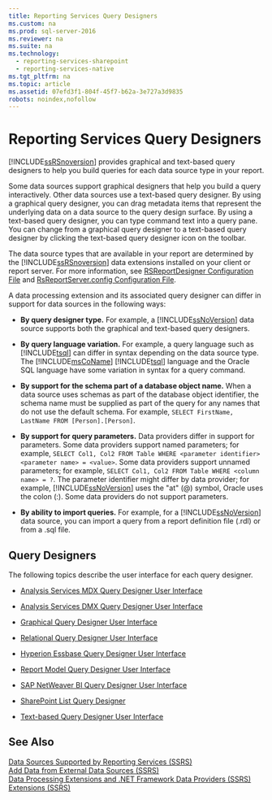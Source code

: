 ```yaml
---
title: Reporting Services Query Designers
ms.custom: na
ms.prod: sql-server-2016
ms.reviewer: na
ms.suite: na
ms.technology: 
  - reporting-services-sharepoint
  - reporting-services-native
ms.tgt_pltfrm: na
ms.topic: article
ms.assetid: 07efd3f1-804f-45f7-b62a-3e727a3d9835
robots: noindex,nofollow
---
```

# Reporting Services Query Designers
  [!INCLUDE[ssRSnoversion](../../Token/Other/ssRSnoversion_md.md)] provides graphical and text\-based query designers to help you build queries for each data source type in your report.  
  
 Some data sources support graphical designers that help you build a query interactively. Other data sources use a text\-based query designer. By using a graphical query designer, you can drag metadata items that represent the underlying data on a data source to the query design surface. By using a text\-based query designer, you can type command text into a query pane. You can change from a graphical query designer to a text\-based query designer by clicking the text\-based query designer icon on the toolbar.  
  
 The data source types that are available in your report are determined by the [!INCLUDE[ssRSnoversion](../../Token/Other/ssRSnoversion_md.md)] data extensions installed on your client or report server. For more information, see [RSReportDesigner Configuration File](../../Topics/TopicNameNotContainA/RSReportDesigner-Configuration-File.md) and [RsReportServer.config Configuration File](../../Topics/TopicNameNotContainA/RsReportServer.config-Configuration-File.md).  
  
 A data processing extension and its associated query designer can differ in support for data sources in the following ways:  
  
-   **By query designer type.** For example, a [!INCLUDE[ssNoVersion](../../Token/Other/ssNoVersion_md.md)] data source supports both the graphical and text\-based query designers.  
  
-   **By query language variation.** For example, a query language such as [!INCLUDE[tsql](../../Token/Other/tsql_md.md)] can differ in syntax depending on the data source type. The [!INCLUDE[msCoName](../../Token/Other/msCoName_md.md)] [!INCLUDE[tsql](../../Token/Other/tsql_md.md)] language and the Oracle SQL language have some variation in syntax for a query command.  
  
-   **By support for the schema part of a database object name.** When a data source uses schemas as part of the database object identifier, the schema name must be supplied as part of the query for any names that do not use the default schema. For example, `SELECT FirstName, LastName FROM [Person].[Person]`.  
  
-   **By support for query parameters.** Data providers differ in support for parameters. Some data providers support named parameters; for example, `SELECT Col1, Col2 FROM Table WHERE <parameter identifier><parameter name> = <value>`. Some data providers support unnamed parameters; for example, `SELECT Col1, Col2 FROM Table WHERE <column name> = ?`. The parameter identifier might differ by data provider; for example, [!INCLUDE[ssNoVersion](../../Token/Other/ssNoVersion_md.md)] uses the "at" \(@\) symbol, Oracle uses the colon \(:\). Some data providers do not support parameters.  
  
-   **By ability to import queries.** For example, for a [!INCLUDE[ssNoVersion](../../Token/Other/ssNoVersion_md.md)] data source, you can import a query from a report definition file \(.rdl\) or from a .sql file.  
  
## Query Designers  
 The following topics describe the user interface for each query designer.  
  
-   [Analysis Services MDX Query Designer User Interface](../../Topics/TopicNameNotContainA/Analysis-Services-MDX-Query-Designer-User-Interface.md)  
  
-   [Analysis Services DMX Query Designer User Interface](../../Topics/TopicNameNotContainA/Analysis-Services-DMX-Query-Designer-User-Interface.md)  
  
-   [Graphical Query Designer User Interface](../../Topics/TopicNameNotContainA/Graphical-Query-Designer-User-Interface.md)  
  
-   [Relational Query Designer User Interface](../../Topics/TopicNameNotContainA/Relational-Query-Designer-User-Interface.md)  
  
-   [Hyperion Essbase Query Designer User Interface](../../Topics/TopicNameNotContainA/Hyperion-Essbase-Query-Designer-User-Interface.md)  
  
-   [Report Model Query Designer User Interface](../../Topics/TopicNameNotContainA/Report-Model-Query-Designer-User-Interface.md)  
  
-   [SAP NetWeaver BI Query Designer User Interface](../../Topics/TopicNameNotContainA/SAP-NetWeaver-BI-Query-Designer-User-Interface.md)  
  
-   [SharePoint List Query Designer](../../Topics/TopicNameNotContainA/SharePoint-List-Query-Designer.md)  
  
-   [Text-based Query Designer User Interface](../../Topics/TopicNameNotContainA/Text-based-Query-Designer-User-Interface.md)  
  
## See Also  
 [Data Sources Supported by Reporting Services &#40;SSRS&#41;](../../Topics/TopicNameNotContainA/Data-Sources-Supported-by-Reporting-Services--SSRS-.md)   
 [Add Data from External Data Sources &#40;SSRS&#41;](../../Topics/TopicNameNotContainA/Add-Data-from-External-Data-Sources--SSRS-.md)   
 [Data Processing Extensions and .NET Framework Data Providers &#40;SSRS&#41;](../../Topics/TopicNameNotContainA/Data-Processing-Extensions-and-.NET-Framework-Data-Providers--SSRS-.md)   
 [Extensions &#40;SSRS&#41;](../../Topics/TopicNameNotContainA/Extensions--SSRS-.md)  
  
  